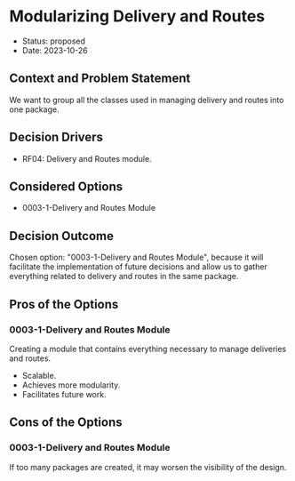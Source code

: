 # Modularizing Delivery and Routes

* Status: proposed
* Date: 2023-10-26

## Context and Problem Statement

We want to group all the classes used in managing delivery and routes into one package.

## Decision Drivers

* RF04: Delivery and Routes module.

## Considered Options

* 0003-1-Delivery and Routes Module

## Decision Outcome

Chosen option: "0003-1-Delivery and Routes Module", because it will facilitate the implementation of future decisions and allow us to gather everything related to delivery and routes in the same package.

## Pros of the Options

### 0003-1-Delivery and Routes Module

Creating a module that contains everything necessary to manage deliveries and routes.

* Scalable.
* Achieves more modularity.
* Facilitates future work.

## Cons of the Options

### 0003-1-Delivery and Routes Module

If too many packages are created, it may worsen the visibility of the design.